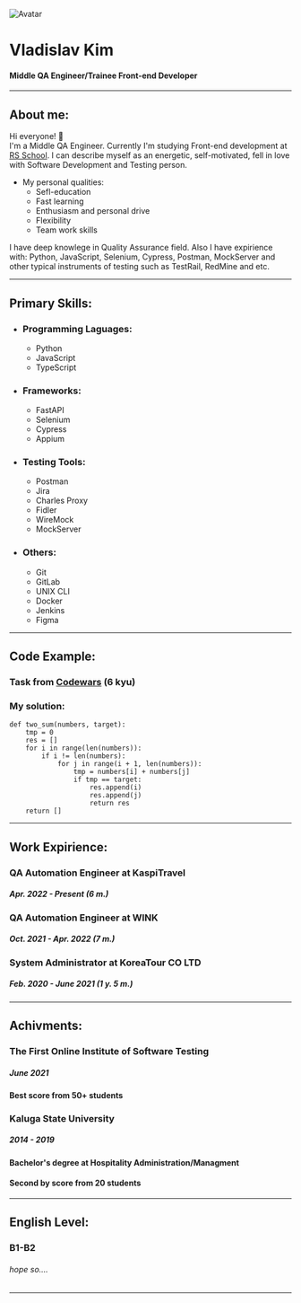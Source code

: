 ![Avatar](https://media-exp1.licdn.com/dms/image/C4E03AQFSvQkm81ZmAA/profile-displayphoto-shrink_800_800/0/1652107240369?e=1668038400&v=beta&t=XVgRocdBJquvwTdu_b05jXTyp-FZ-1hWd7HUM7KCJRA "My Photo")
# Vladislav Kim
#### Middle QA Engineer/Trainee Front-end Developer
***

## About me:

Hi everyone! :wave:  
I'm a Middle QA Engineer.
Currently I'm studying Front-end development at [RS School](https://rs.school/).
I can describe myself as an energetic, self-motivated, fell in love with Software Development and Testing person.

* My personal qualities:
    + Sefl-education
    + Fast learning
    + Enthusiasm and personal drive
    + Flexibility
    + Team work skills

I have deep knowlege in Quality Assurance field. Also I have expirience with: Python, JavaScript, Selenium, Cypress, Postman, MockServer and other typical instruments of testing such as TestRail, RedMine and etc.
***
## Primary Skills:

* ### Programming Laguages:
    + Python
    + JavaScript
    + TypeScript
* ### Frameworks:
    + FastAPI
    + Selenium
    + Cypress
    + Appium
* ### Testing Tools:
    + Postman
    + Jira
    + Charles Proxy
    + Fidler
    + WireMock
    + MockServer
* ### Others:
    + Git
    + GitLab
    + UNIX CLI
    + Docker
    + Jenkins
    + Figma
***
## Code Example:

### Task from [Codewars](https://www.codewars.com/kata/52c31f8e6605bcc646000082) (6 kyu)

### My solution:

```
def two_sum(numbers, target):
    tmp = 0
    res = []
    for i in range(len(numbers)):
        if i != len(numbers):
            for j in range(i + 1, len(numbers)):
                tmp = numbers[i] + numbers[j]
                if tmp == target:
                    res.append(i)
                    res.append(j)
                    return res
    return []
```
***

## Work Expirience:
### QA Automation Engineer at KaspiTravel
##### Apr. 2022 - Present (6 m.)

### QA Automation Engineer at WINK
##### Oct. 2021 - Apr. 2022 (7 m.)

### System Administrator at KoreaTour CO LTD
##### Feb. 2020 - June 2021 (1 y. 5 m.)
***

## Achivments:
### The First Online Institute of Software Testing
##### June 2021
#### Best score from 50+ students

### Kaluga State University
##### 2014 - 2019
#### Bachelor's degree at Hospitality Administration/Managment
#### Second by score from 20 students
***
## English Level:
### B1-B2
###### hope so....
***